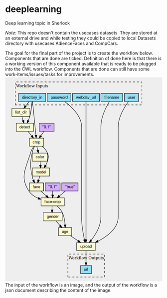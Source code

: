 # deeplearning
Deep learning topic in Sherlock 

*Note:* This repo doesn't contain the usecases datasets. They are stored at an external drive and while testing they could be copied to local Datasets directory with usecases AdienceFaces and CompCars.

The goal for the final part of the project is to create the workflow below. Components that are done are ticked. Definition of done here is that there is a working version of this component available that is ready to be plugged into the CWL workflow. Components that are done can still have some work-items/issues/tasks for improvements.
![Components](images/cwl_workflow.png)
The input of the workflow is an image, and the output of the workflow is a json document describing the content of the image.
